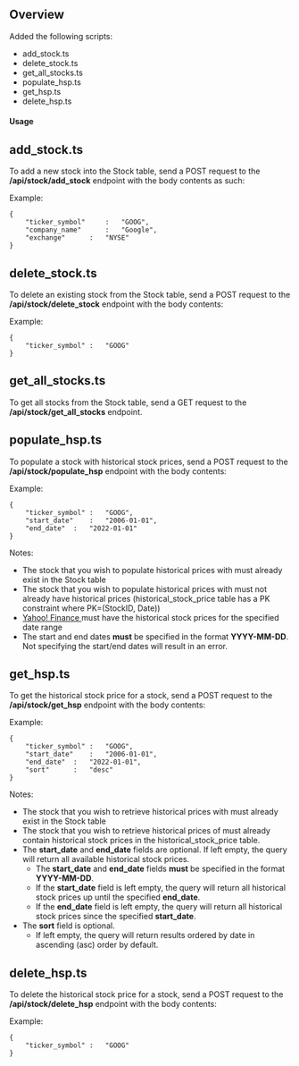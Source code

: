 ## Overview
Added the following scripts:
- add_stock.ts
- delete_stock.ts
- get_all_stocks.ts
- populate_hsp.ts
- get_hsp.ts
- delete_hsp.ts

#### Usage
## add_stock.ts
To add a new stock into the Stock table, send a POST request to the **/api/stock/add_stock** endpoint with the body contents as such:

Example: 

```
{
    "ticker_symbol" 	:   "GOOG",
    "company_name"  	:   "Google",
    "exchange"     	:   "NYSE"
}
```

## delete_stock.ts
To delete an existing stock from the Stock table, send a POST request to the **/api/stock/delete_stock** endpoint with the body contents:

Example:

```
{
	"ticker_symbol"	:	"GOOG"
}
```

## get_all_stocks.ts
To get all stocks from the Stock table, send a GET request to the **/api/stock/get_all_stocks** endpoint.

## populate_hsp.ts
To populate a stock with historical stock prices, send a POST request to the **/api/stock/populate_hsp** endpoint with the body contents:

Example:
```
{
	"ticker_symbol" : 	"GOOG",
	"start_date"	:	"2006-01-01",
	"end_date"	:	"2022-01-01"
}
```

Notes:
- The stock that you wish to populate historical prices with must already exist in the Stock table
- The stock that you wish to populate historical prices with must not already have historical prices (historical_stock_price table has a PK constraint where PK=(StockID, Date))
- [Yahoo! Finance ](https://sg.finance.yahoo.com/) must have the historical stock prices for the specified date range
- The start and end dates **must** be specified in the format **YYYY-MM-DD**. Not specifying the start/end dates will result in an error. 

## get_hsp.ts
To get the historical stock price for a stock, send a POST request to the **/api/stock/get_hsp** endpoint with the body contents:

Example:
```
{
	"ticker_symbol" : 	"GOOG",
	"start_date"	:	"2006-01-01",
	"end_date"	:	"2022-01-01",
	"sort"		:	"desc"
}
```

Notes:
- The stock that you wish to retrieve historical prices with must already exist in the Stock table
- The stock that you wish to retrieve historical prices of must already contain historical stock prices in the historical_stock_price table.
- The **start_date** and **end_date** fields are optional. If left empty, the query will return all available historical stock prices.
   - The **start_date** and **end_date** fields **must** be specified in the format **YYYY-MM-DD**. 
   - If the **start_date** field is left empty, the query will return all historical stock prices up until the specified **end_date**.
   - If the **end_date** field is left empty, the query will return all historical stock prices since the specified **start_date**.
- The **sort** field is optional. 
   - If left empty, the query will return results ordered by date in ascending (asc) order by default.

## delete_hsp.ts
To delete the historical stock price for a stock, send a POST request to the **/api/stock/delete_hsp** endpoint with the body contents:

Example:

```
{
	"ticker_symbol"	:	"GOOG"
}
```

